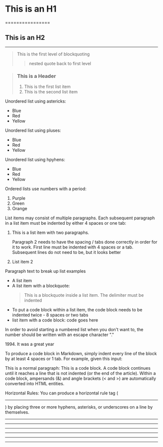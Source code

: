 # This is an H1
================

## This is an H2
--------------

> This is the first level of blockquoting
>> nested quote
> back to first level

>### This is a Header
>1. This is the first list item 
>2. This is the second list item 

Unordered list using astericks:
* Blue 
* Red
* Yellow

Unordered list using pluses:
+ Blue 
+ Red
+ Yellow

Unordered list using hpyhens:
- Blue
- Red
- Yellow

Ordered lists use numbers with a period:
1. Purple
2. Green
3. Orange 

List items may consist of multiple paragraphs. Each subsequent paragraph in a list item must be indented by either 4 spaces or one tab:

1.  This is a list item with two paragraphs. 

    Paragraph 2 needs to have the spacing / tabs done correctly in order for it to work. First line must be indented with 4 spaces or a tab. Subsequent lines do not need to be, but it looks  better 

2.  List item 2

Paragraph text to break up list examples 

* A list item 
* A list item with a blockquote:
	> This is a blockquote
	> inside a list item. The delimiter must be indented
* To put a code block within a list item, the code block needs to be indented twice - 8 spaces or two tabs
* list item with a code block:
		code goes here

In order to avoid starting a numbered list when you don't want to, the number should be written with an escape character "\."

1994\. It was a great year 


To produce a code block in Markdown, simply indent every line of the block by at least 4 spaces or 1 tab. For example, given this input:

This is a normal paragraph:
	This is a code block.
A code block continues until it reaches a line that is not indented (or the end of the article). Within a code block, ampersands (&) and angle brackets (< and >) are automatically converted into HTML entities.


Horizontal Rules: 
You can produce a horizontal rule tag (<hr />) by placing three or more hyphens, asterisks, or underscores on a line by themselves.

* * * 

***

******
- - - 
-------
__________

